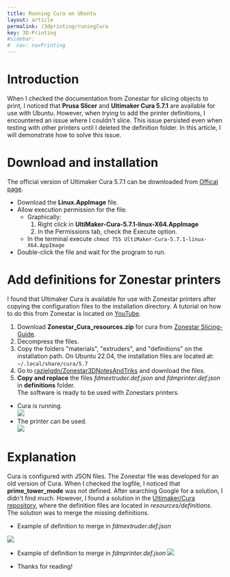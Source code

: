 ```yaml
---
title: Running Cura on Ubuntu
layout: article
permalink: /3dprinting/runingCura
key: 3D-Printing 
#sidebar:
#  nav: navPrinting   
---
```

# Introduction
When I checked the documentation from Zonestar for slicing objects to print, I noticed that **Prusa Slicer** and **Ultimaker Cura 5.7.1** are available for use with Ubuntu. However, when trying to add the printer definitions, I encountered an issue where I couldn't slice. This issue persisted even when testing with other printers until I deleted the definition folder. In this article, I will demonstrate how to solve this issue.

# Download and installation
The official version of Ultimaker Cura 5.7.1 can be downloaded from [Offical page](https://ultimaker.com/es/software/ultimaker-cura/#downloads).
- Download the **Linux.AppImage** file. 
- Allow execution permission for the file.
    - Graphically:
       1. Right click in **UltiMaker-Cura-5.7.1-linux-X64.AppImage** 
       2. In the Permissions tab, check the Execute option.
    - In the terminal execute `chmod 755 UltiMaker-Cura-5.7.1-linux-X64.AppImage`
- Double-click the file and wait for the program to run.

# Add  definitions for Zonestar printers
 I found that Ultimaker Cura is available for use with Zonestar printers after copying the configuration files to the installation directory. A tutorial on how to do this from Zonestar is located on [YouTube](https://www.youtube.com/watch?v=h2GynyUo7wQ).    
 1. Download **Zonestar_Cura_resources.zip** for cura from  [Zonestar Slicing-Guide](https://github.com/ZONESTAR3D/Slicing-Guide/tree/master/cura).   
 2. Decompress the files.   
 3. Copy the folders "materials", "extruders", and "definitions" on the installation path. On Ubuntu 22.04, the installation files are located at:   
    `~/.local/share/cura/5.7`     
 4. Go to [razielgdn/Zonestar3DNotesAndTriks](https://github.com/razielgdn/Zonestar3DNotesAndTricks/tree/main/Resources/definitions) and download the files.  
 5. **Copy and replace** the files *fdmextruder.def.json* and *fdmprinter.def.json* in **definitions** folder.  
 The software is ready to be used with Zonestars printers. 
 - Cura is running.    
   <img src="https://raw.githubusercontent.com/razielgdn/risingembeddedmx/site/assets/images/3dPrinting/Slice01.gif"/>   
 - The printer can be used.   
   <img src="https://raw.githubusercontent.com/razielgdn/risingembeddedmx/site/assets/images/3dPrinting/printerpiece.jpg"/>    

 # Explanation
Cura is configured with JSON files. The Zonestar file was developed for an old version of Cura. When I checked the logfile, I noticed that **prime_tower_mode** was not defined. After searching Google for a solution, I didn't find much. However, I found a solution in the [Ultimaker/Cura repository](https://github.com/Ultimaker/Cura), where the definition files are located in *resources/definitions*. The solution was to merge the missing definitions.   
- Example of definition to merge in *fdmextruder.def.json*
 <img src="https://raw.githubusercontent.com/razielgdn/risingembeddedmx/site/assets/images/3dPrinting/cura01.png"/>     

- Example of definition to merge in *fdmprinter.def.json*
  <img src="https://raw.githubusercontent.com/razielgdn/risingembeddedmx/site/assets/images/3dPrinting/cura02.png"/>   

- Thanks for reading!